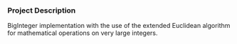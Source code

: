 ### Project Description  
BigInteger implementation with the use of the extended Euclidean algorithm for mathematical operations on very large integers.  
